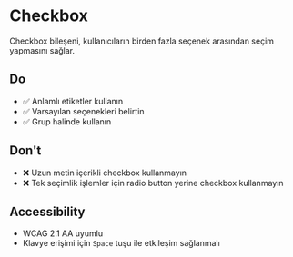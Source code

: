 # Checkbox

Checkbox bileşeni, kullanıcıların birden fazla seçenek arasından seçim yapmasını sağlar.

## Do

- ✅ Anlamlı etiketler kullanın
- ✅ Varsayılan seçenekleri belirtin
- ✅ Grup halinde kullanın

## Don't

- ❌ Uzun metin içerikli checkbox kullanmayın
- ❌ Tek seçimlik işlemler için radio button yerine checkbox kullanmayın

## Accessibility

- WCAG 2.1 AA uyumlu
- Klavye erişimi için `Space` tuşu ile etkileşim sağlanmalı 